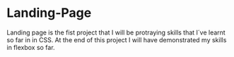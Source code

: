 # Landing-Page
Landing page is the fist project that I will be protraying skills that I´ve learnt so far in in CSS. At the end of this project I will have demonstrated my skills in flexbox so far.